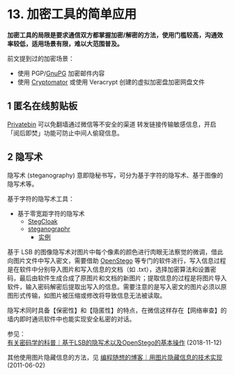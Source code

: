 # 13. 加密工具的简单应用

**加密工具的局限是要求通信双方都掌握加密/解密的方法，使用门槛较高，沟通效率较低，适用场景有限，难以大范围普及。**

前文提到过的加密场景：
- 使用 PGP/[GnuPG](https://gnupg.org/download/index.html) 加密邮件内容
- 使用 [Cryptomator](https://cryptomator.org) 或使用 Veracrypt 创建的虚拟加密盘加密网盘文件

## 1 匿名在线剪贴板

[Privatebin](https://privatebin.net/) 可以免翻墙通过微信等不安全的渠道
转发链接传输敏感信息，开启「阅后即焚」功能可防止中间人偷窥信息。


## 2 隐写术

隐写术 (steganography) 意即隐秘书写，可分为基于字符的隐写术、基于图像的隐写术等。

基于字符的隐写术工具：  
- 基于零宽距字符的隐写术
	- [StegCloak](https://github.com/KuroLabs/stegcloak)
    - [steganographr](https://github.com/neatnik/steganographr)
      - [实例](https://neatnik.net/steganographr)

基于 LSB 的图像隐写术对图片中每个像素的颜色进行肉眼无法察觉的微调，借此向图片文件中写入密文，需要借助 [OpenStego](https://github.com/syvaidya/openstego) 等专门的软件进行，写入信息过程是在软件中分别导入图片和写入信息的文档（如 .txt），选择加密算法和设置密码，最后由软件生成合成了原图片和文档的新图片；提取信息的过程是将图片导入软件，输入密码解密后提取出写入的信息。需要注意的是写入密文的图片必须以原图形式传输，如图片被压缩或修改将导致信息无法被读取。

隐写术同时具备【保密性】和【隐匿性】的特点，在微信这样存在【网络审查】的墙内即时通讯软件中也能实现安全私密的对话。

参见：  
[有关密码学的科普｜基于LSB的隐写术以及OpenStego的基本操作](https://cryptoboy.home.blog/2018/11/22/%e5%9f%ba%e4%ba%8elsb%e7%9a%84%e9%9a%90%e5%86%99%e6%9c%af%e4%bb%a5%e5%8f%8aopenstego%e7%9a%84%e5%9f%ba%e6%9c%ac%e6%93%8d%e4%bd%9c/) (2018-11-12)

其他使用图片隐藏信息的方法，见 [编程随想的博客｜用图片隐藏信息的技术实现](https://program-think.blogspot.com/2011/06/use-image-hide-information.html) (2011-06-02)    
